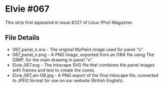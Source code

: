Elvie #067
==========
This strip first appeared in issue #227 of Linux (Pro) Magazine.


File Details
------------
* 067_panel_n.ora     - The original MyPaint image used for panel "n".
* 067_panel_n.png     - A PNG image, exported from an ORA file using The GIMP, for the main drawing in panel "n".
* Elvie_067.svg       - The Inkscape SVG file that combines the panel images with frames and text to create the comic.
* Elvie_067_en-GB.jpg - A PNG export of the final Inkscape file, converted to JPEG format for use on our website (British English).


